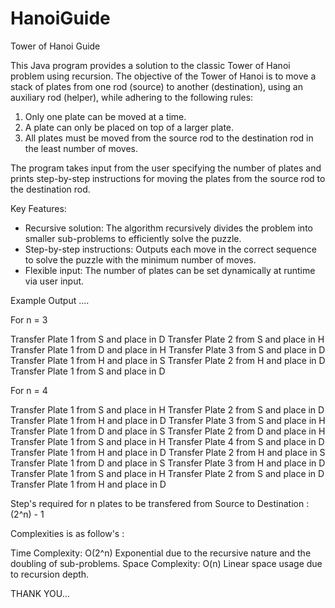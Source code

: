 # HanoiGuide

Tower of Hanoi Guide

This Java program provides a solution to the classic Tower of Hanoi problem using recursion. The objective of the Tower of Hanoi is to move a stack of plates from one rod (source) to another (destination), using an auxiliary rod (helper), while adhering to the following rules:

1. Only one plate can be moved at a time.
2. A plate can only be placed on top of a larger plate.
3. All plates must be moved from the source rod to the destination rod in the least number of moves.

The program takes input from the user specifying the number of plates and prints step-by-step instructions for moving the plates from the source rod to the destination rod.

Key Features:
- Recursive solution: The algorithm recursively divides the problem into smaller sub-problems to efficiently solve the puzzle.
- Step-by-step instructions: Outputs each move in the correct sequence to solve the puzzle with the minimum number of moves.
- Flexible input: The number of plates can be set dynamically at runtime via user input.

Example Output ....

For n = 3 

Transfer Plate 1 from S and place in D
Transfer Plate 2 from S and place in H
Transfer Plate 1 from D and place in H
Transfer Plate 3 from S and place in D
Transfer Plate 1 from H and place in S
Transfer Plate 2 from H and place in D
Transfer Plate 1 from S and place in D

For n = 4

Transfer Plate 1 from S and place in H
Transfer Plate 2 from S and place in D
Transfer Plate 1 from H and place in D
Transfer Plate 3 from S and place in H
Transfer Plate 1 from D and place in S
Transfer Plate 2 from D and place in H
Transfer Plate 1 from S and place in H
Transfer Plate 4 from S and place in D
Transfer Plate 1 from H and place in D
Transfer Plate 2 from H and place in S
Transfer Plate 1 from D and place in S
Transfer Plate 3 from H and place in D
Transfer Plate 1 from S and place in H
Transfer Plate 2 from S and place in D
Transfer Plate 1 from H and place in D

Step's required for n plates to be transfered from Source to Destination : (2^n) - 1 

Complexities is as follow's :

Time Complexity: O(2^n)     Exponential due to the recursive nature and the doubling of sub-problems.
Space Complexity: O(n)      Linear space usage due to recursion depth.

THANK YOU...
